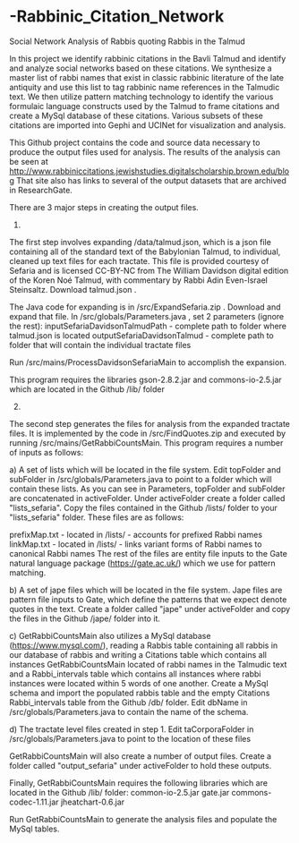 # -Rabbinic_Citation_Network
Social Network Analysis of Rabbis quoting Rabbis in the Talmud

In this project we identify rabbinic citations in the Bavli Talmud and identify and analyze social networks based on these citations.  We synthesize a master list of rabbi names that exist in classic rabbinic literature of the late antiquity and use this list to tag rabbinic name references in the Talmudic text.  We then utilize  pattern matching technology to identify the various formulaic language constructs used by the Talmud to frame citations and create a MySql database of these citations.  Various subsets of these citations are imported into Gephi and UCINet for visualization and analysis.

This Github project contains the code and source data necessary to produce the output files used for analysis.  The results of the analysis can be seen at http://www.rabbiniccitations.jewishstudies.digitalscholarship.brown.edu/blog  That site also has links to several of the output datasets that are archived in ResearchGate.

There are 3 major steps in creating the output files.

1.

The first step involves expanding /data/talmud.json, which is a json file containing all of the standard text of the Babylonian Talmud, to individual, cleaned up text files for each tractate.  This file is provided courtesy of Sefaria and is licensed CC-BY-NC from The William Davidson digital edition of the Koren Noé Talmud, with commentary by Rabbi Adin Even-Israel Steinsaltz.  Download talmud.json .

The Java code for expanding is in /src/ExpandSefaria.zip .  Download and expand that file.  In /src/globals/Parameters.java , set 2 parameters (ignore the rest):
inputSefariaDavidsonTalmudPath - complete path to folder where talmud.json is located
outputSefariaDavidsonTalmud - complete path to folder that will contain the individual tractate files

Run /src/mains/ProcessDavidsonSefariaMain to accomplish the expansion.

This program requires the libraries gson-2.8.2.jar and commons-io-2.5.jar which are located in the Github /lib/ folder

2.
The second step generates the files for analysis from the expanded tractate files.  It is implemented by the code in /src/FindQuotes.zip and executed by running /src/mains/GetRabbiCountsMain. This program requires a number of inputs as follows:

a) A set of lists which will be located in the file system.  Edit topFolder and subFolder in /src/globals/Parameters.java to point to a folder which will contain these lists. As you can see in Parameters, topFolder and subFolder are concatenated in activeFolder.  Under activeFolder create a folder called "lists_sefaria". Copy the files contained in the Github /lists/ folder to your "lists_sefaria" folder.  These files are as follows:

prefixMap.txt - located in /lists/ - accounts for prefixed Rabbi names
linkMap.txt - located in /lists/ - links variant forms of Rabbi names to canonical Rabbi names
The rest of the files are entity file inputs to the Gate natural language package (https://gate.ac.uk/) which we use for pattern matching. 

b) A set of jape files which will be located in the file system. Jape files are pattern file inputs to Gate, which define the patterns that we expect denote quotes in the text.  Create a folder called "jape" under activeFolder and copy the files in the Github /jape/ folder into it.

c) GetRabbiCountsMain also utilizes a MySql database (https://www.mysql.com/), reading a Rabbis table containing all rabbis in our database of rabbis and writing a Citations table which contains all instances GetRabbiCountsMain located of rabbi names in the Talmudic text and a Rabbi_intervals table which contains all instances where rabbi instances were located within 5 words of one another.  Create a MySql schema and import the populated rabbis table and the empty Citations Rabbi_intervals table from the Github /db/ folder.  Edit dbName in /src/globals/Parameters.java to contain the name of the schema.

d) The tractate level files created in step 1.  Edit taCorporaFolder in /src/globals/Parameters.java to point to the location of these files

GetRabbiCountsMain will also create a number of output files.  Create a folder called "output_sefaria" under activeFolder to hold these outputs. 

Finally, GetRabbiCountsMain requires the following libraries which are located in the Github /lib/ folder:
common-io-2.5.jar
gate.jar
commons-codec-1.11.jar
jheatchart-0.6.jar

Run GetRabbiCountsMain to generate the analysis files and populate the MySql tables.










